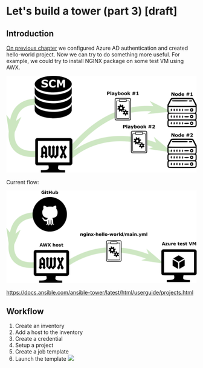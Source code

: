 # Let's build a tower (part 3) [draft]

## Introduction
[On previous chapter](/ansible-tower-01) we configured Azure AD authentication and created hello-world project. Now we can try to do something more useful. For example, we could try to install NGINX package on some test VM using AWX. 

![Scheme](/images/ansible-tower/awx_flow.png)

Current flow:

![Scheme](/images/ansible-tower/awx_current_flow.png)

https://docs.ansible.com/ansible-tower/latest/html/userguide/projects.html

## Workflow
1. Create an inventory
1. Add a host to the inventory
1. Create a credential
1. Setup a project
1. Create a job template
1. Launch the template
![](https://d1jnx9ba8s6j9r.cloudfront.net/blog/wp-content/uploads/2018/09/4-1.png)
